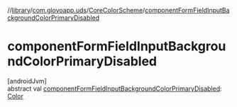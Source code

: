 //[library](../../../index.md)/[com.glovoapp.uds](../index.md)/[CoreColorScheme](index.md)/[componentFormFieldInputBackgroundColorPrimaryDisabled](component-form-field-input-background-color-primary-disabled.md)

# componentFormFieldInputBackgroundColorPrimaryDisabled

[androidJvm]\
abstract val [componentFormFieldInputBackgroundColorPrimaryDisabled](component-form-field-input-background-color-primary-disabled.md): [Color](https://developer.android.com/reference/kotlin/androidx/compose/ui/graphics/Color.html)
